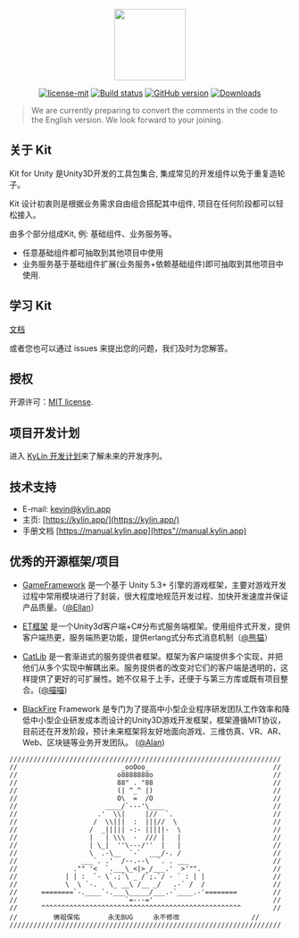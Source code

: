 <p align="center"><img width="128" height="128" src="https://kylin.app/imgs/logo.png"></p>

<p align="center">
<a href="https://github.com/Kylin-Studio/kit-cre/blob/master/LICENSE">
  <img src="https://img.shields.io/badge/license-MIT-blue.svg" title="license-mit" /></a>
<a href="https://ci.appveyor.com/project/gjmvvv/kit">
  <img src="https://ci.appveyor.com/api/projects/status/tk3o571mwbw2rykj?svg=true" title="Build status"/></a>
<a href="https://github.com/Kylin-Studio/kit-cre/">
  <img src="https://img.shields.io/badge/version-v1-green.svg" title="GitHub version" ></a>
<a href="https://github.com/Kylin-Studio/kit-cre/releases">
  <img src="https://img.shields.io/badge/Download-1k-green.svg" title="Downloads" /></a>
</p>

> We are currently preparing to convert the comments in the code to the English version. We look forward to your joining.

<!-- 了解 [Kylin-Studio/Core](https://github.com/Kylin-Studio/kit-core) 源码 -->


## 关于 Kit

Kit for Unity 是Unity3D开发的工具包集合, 集成常见的开发组件以免于重复造轮子。

Kit 设计初衷则是根据业务需求自由组合搭配其中组件, 项目在任何阶段都可以轻松接入。

由多个部分组成Kit, 例: 基础组件、业务服务等。

- 任意基础组件都可抽取到其他项目中使用
- 业务服务基于基础组件扩展(业务服务+依赖基础组件)即可抽取到其他项目中使用.



## 学习 Kit

[文档](https://manual.kylin.app/) 

或者您也可以通过 issues 来提出您的问题，我们及时为您解答。


## 授权

开源许可：[MIT license](http://opensource.org/licenses/MIT).


## 项目开发计划

进入 [KyLin 开发计划](https://www.teambition.com/project/5c641818c156ca00170bcc98/tasks/scrum/5c6418a49502f00017416bd7)来了解未来的开发序列。


## 技术支持

* E-mail: kevin@kylin.app
* 主页: [https://kylin.app/](https://kylin.app/)
* 手册文档 [https://manual.kylin.app](https"//manual.kylin.app)

## 优秀的开源框架/项目
- [GameFramework](http://gameframework.cn/) 是一个基于 Unity 5.3+ 引擎的游戏框架，主要对游戏开发过程中常用模块进行了封装，很大程度地规范开发过程、加快开发速度并保证产品质量。（[@Ellan](https://github.com/EllanJiang)）

- [ET框架](https://github.com/egametang/ET) 是一个Unity3d客户端+C#分布式服务端框架。使用组件式开发，提供客户端热更，服务端热更功能，提供erlang式分布式消息机制（[@熊猫](https://github.com/egametang)）

- [CatLib](https://catlib.io) 是一套渐进式的服务提供者框架。框架为客户端提供多个实现，并把他们从多个实现中解耦出来。服务提供者的改变对它们的客户端是透明的，这样提供了更好的可扩展性。她不仅易于上手，还便于与第三方库或既有项目整合。([@喵喵](https://github.com/yb199478)) 

- [BlackFire](https://github.com/BlackFire-Studio/BlackFire) Framework 是专门为了提高中小型企业程序研发团队工作效率和降低中小型企业研发成本而设计的Unity3D游戏开发框架，框架遵循MIT协议，目前还在开发阶段，预计未来框架将友好地面向游戏、三维仿真、VR、AR、Web、区块链等业务开发团队。 ([@Alan](https://github.com/0x69h)) 


```
////////////////////////////////////////////////////////////////////
//							_ooOoo_								  //
//						   o8888888o							  //
//						   88" . "88							  //
//						   (| ^_^ |)							  //
//						   O\  =  /O							  //
//						____/`---'\____							  //
//					  .'  \\|     |//  `.						  //
//					 /  \\|||  :  |||//  \						  //
//				    /  _||||| -:- |||||-  \						  //
//				    |   | \\\  -  /// |   |						  //
//					| \_|  ''\---/''  |   |						  //
//					\  .-\__  `-`  ___/-. /						  //
//				  ___`. .'  /--.--\  `. . ___					  //
//				."" '<  `.___\_<|>_/___.'  >'"".				  //
//			  | | :  `- \`.;`\ _ /`;.`/ - ` : | |				  //
//			  \  \ `-.   \_ __\ /__ _/   .-` /  /                 //
//		========`-.____`-.___\_____/___.-`____.-'========		  //
//				             `=---='                              //
//		^^^^^^^^^^^^^^^^^^^^^^^^^^^^^^^^^^^^^^^^^^^^^^^^^^        //
//         佛祖保佑       永无BUG		永不修改				  //
////////////////////////////////////////////////////////////////////
```
